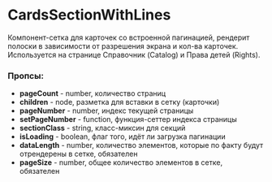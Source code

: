 # CardsSectionWithLines

Компонент-сетка для карточек со встроенной пагинацией, рендерит полоски в зависимости от разрешения экрана и кол-ва карточек. Используется на странице Справочник (Catalog) и Права детей (Rights).

### Пропсы:

- **pageCount** - number, количество страниц
- **children** - node, разметка для вставки в сетку (карточки)
- **pageNumber** - number, индекс текущей страницы
- **setPageNumber** - function, функция-сеттер индекса страницы 
- **sectionClass** - string, класс-миксин для секций
- **isLoading** - boolean, флаг того, идёт ли загрузка пагинации
- **dataLength** - number, количество элементов, которые по факту будут отрендерены в сетке, обязателен
- **pageSize** - number, общее количество элементов в сетке, обязателен
